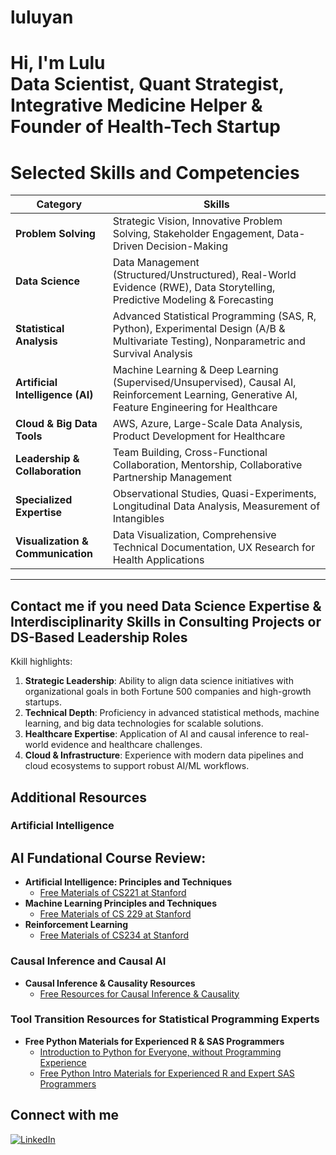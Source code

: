 # luluyan
<h1>Hi, I'm Lulu <br/><a >Data Scientist</a>, <a >Quant Strategist</a>, Integrative Medicine Helper & Founder of Health-Tech Startup</a></h1>

# Selected Skills and Competencies

| **Category**                     | **Skills**                                                                                     |
|-----------------------------------|-----------------------------------------------------------------------------------------------|
| **Problem Solving**               | Strategic Vision, Innovative Problem Solving, Stakeholder Engagement, Data-Driven Decision-Making |
| **Data Science**                  | Data Management (Structured/Unstructured), Real-World Evidence (RWE), Data Storytelling, Predictive Modeling & Forecasting |
| **Statistical Analysis**          | Advanced Statistical Programming (SAS, R, Python), Experimental Design (A/B & Multivariate Testing), Nonparametric and Survival Analysis |
| **Artificial Intelligence (AI)** | Machine Learning & Deep Learning (Supervised/Unsupervised), Causal AI, Reinforcement Learning, Generative AI, Feature Engineering for Healthcare |
| **Cloud & Big Data Tools**        | AWS, Azure, Large-Scale Data Analysis, Product Development for Healthcare |
| **Leadership & Collaboration**   | Team Building, Cross-Functional Collaboration, Mentorship, Collaborative Partnership Management |
| **Specialized Expertise**         | Observational Studies, Quasi-Experiments, Longitudinal Data Analysis, Measurement of Intangibles |
| **Visualization & Communication**| Data Visualization, Comprehensive Technical Documentation, UX Research for Health Applications |

---

## Contact me if you need Data Science Expertise & Interdisciplinarity Skills in Consulting Projects or DS-Based Leadership Roles

Kkill highlights:

1. **Strategic Leadership**: Ability to align data science initiatives with organizational goals in both Fortune 500 companies and high-growth startups.  
2. **Technical Depth**: Proficiency in advanced statistical methods, machine learning, and big data technologies for scalable solutions.  
3. **Healthcare Expertise**: Application of AI and causal inference to real-world evidence and healthcare challenges.  
4. **Cloud & Infrastructure**: Experience with modern data pipelines and cloud ecosystems to support robust AI/ML workflows.  

## Additional Resources

### Artificial Intelligence

<h2> AI Fundational Course Review:</h2>

- <b>Artificial Intelligence: Principles and Techniques </b>
  - [Free Materials of CS221 at Stanford](https://www.youtube.com/watch?v=ZiwogMtbjr4&list=PLoROMvodv4rOca_Ovz1DvdtWuz8BfSWL2)
- <b>Machine Learning Principles and Techniques</b>
  - [Free Materials of CS 229 at Stanford](https://www.youtube.com/watch?v=Bl4Feh_Mjvo&list=PLoROMvodv4rNyWOpJg_Yh4NSqI4Z4vOYy)
- <b>Reinforcement Learning</b>
  - [Free Materials of CS234 at Stanford](https://youtube.com/playlist?list=PLoROMvodv4rN4wG6Nk6sNpTEbuOSosZdX)

### Causal Inference and Causal AI

- **Causal Inference & Causality Resources**  
  - [Free Resources for Causal Inference & Causality](https://medium.com/@luluyan/resources-for-causal-inference-causality-cbe304aeaa61)

### Tool Transition Resources for Statistical Programming Experts

- **Free Python Materials for Experienced R & SAS Programmers**  
  - [Introduction to Python for Everyone, without Programming Experience](https://www.youtube.com/watch?v=_uQrJ0TkZlc)  
  - [Free Python Intro Materials for Experienced R and Expert SAS Programmers](https://medium.com/@luluyan/python-crash-materials-for-experienced-r-and-or-expert-sas-programmers-f9a0fe8a8b40)


## Connect with me

[![LinkedIn](https://img.shields.io/badge/LinkedIn-0A66C2?style=for-the-badge&logo=linkedin&logoColor=white)](https://linkedin.com/in/luluyan)
